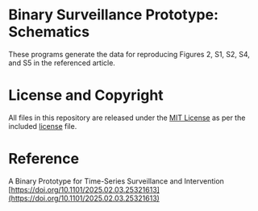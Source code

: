 # Binary Surveillance Prototype: Schematics

These programs generate the data for reproducing Figures 2, S1, S2, S4, and S5 in the referenced article.

# License and Copyright

All files in this repository are released under the [MIT License](https://mit-license.org) as per the included [license](https://github.com/jolejarz/binary-surveillance-prototype/blob/main/LICENSE.txt) file.

# Reference

A Binary Prototype for Time-Series Surveillance and Intervention  
[https://doi.org/10.1101/2025.02.03.25321613](https://doi.org/10.1101/2025.02.03.25321613)
